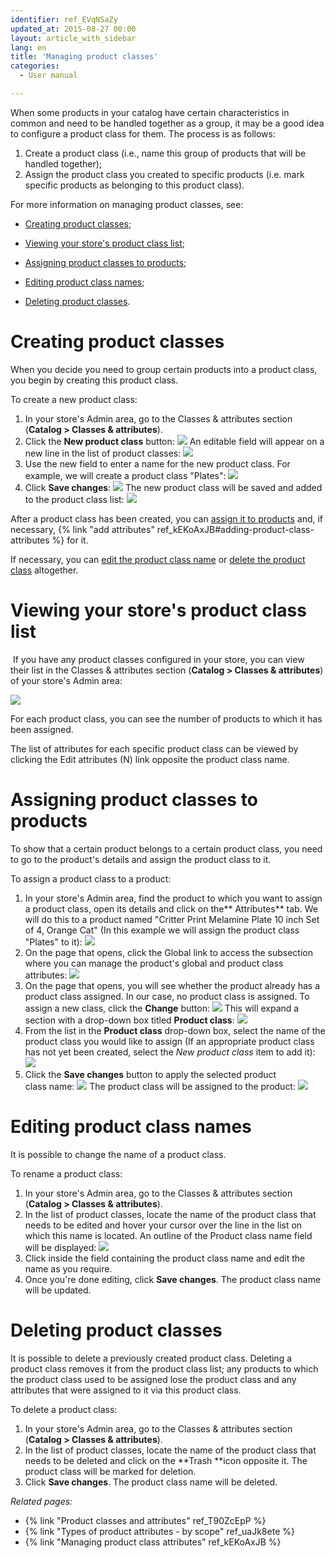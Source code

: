 ```yaml
---
identifier: ref_EVqNSaZy
updated_at: 2015-08-27 00:00
layout: article_with_sidebar
lang: en
title: 'Managing product classes'
categories:
  - User manual

---
```


When some products in your catalog have certain characteristics in common and need to be handled together as a group, it may be a good idea to configure a product class for them. The process is as follows:

1.  Create a product class (i.e., name this group of products that will be handled together);
2.  Assign the product class you created to specific products (i.e. mark specific products as belonging to this product class).

For more information on managing product classes, see:

*   [Creating product classes](#creating-product-classes);

*   [Viewing your store's product class list](#viewing-your-stores-product-class-list);

*   [Assigning product classes to products](#assigning-product-classes-to-products);

*   [Editing product class names](#editing-product-class-names);

*   [Deleting product classes](#deleting-product-classes).

# Creating product classes

When you decide you need to group certain products into a product class, you begin by creating this product class.

To create a new product class:

1.  In your store's Admin area, go to the Classes & attributes section (**Catalog > Classes & attributes**).
2.  Click the **New product class** button:
    ![]({{site.baseurl}}/attachments/7504877/8719235.png?effects=drop-shadow)
    An editable field will appear on a new line in the list of product classes:
    ![]({{site.baseurl}}/attachments/7504877/8719236.png?effects=drop-shadow)
3.  Use the new field to enter a name for the new product class. For example, we will create a product class "Plates":
    ![]({{site.baseurl}}/attachments/7504877/8719237.png?effects=drop-shadow)
4.  Click **Save changes**:
    ![]({{site.baseurl}}/attachments/7504877/8719238.png?effects=drop-shadow)
    The new product class will be saved and added to the product class list:
    ![]({{site.baseurl}}/attachments/7504877/8719239.png?effects=drop-shadow)

After a product class has been created, you can [assign it to products](#assigning-product-classes-to-products) and, if necessary, {% link "add attributes" ref_kEKoAxJB#adding-product-class-attributes %} for it.

If necessary, you can [edit the product class name](#editing-product-class-names) or [delete the product class](#deleting-product-classes) altogether.

# Viewing your store's product class list

 If you have any product classes configured in your store, you can view their list in the Classes & attributes section (**Catalog > Classes & attributes**) of your store's Admin area:

![]({{site.baseurl}}/attachments/7504877/8719240.png?effects=drop-shadow)

For each product class, you can see the number of products to which it has been assigned.

The list of attributes for each specific product class can be viewed by clicking the Edit attributes (N) link opposite the product class name.

# Assigning product classes to products

To show that a certain product belongs to a certain product class, you need to go to the product's details and assign the product class to it. 

To assign a product class to a product:

1.  In your store's Admin area, find the product to which you want to assign a product class, open its details and click on the** Attributes** tab. We will do this to a product named "Critter Print Melamine Plate 10 inch Set of 4, Orange Cat" (In this example we will assign the product class "Plates" to it):
    ![]({{site.baseurl}}/attachments/7504877/8719241.png?effects=drop-shadow)
2.  On the page that opens, click the Global link to access the subsection where you can manage the product's global and product class attributes:
    ![]({{site.baseurl}}/attachments/7504877/8719242.png?effects=drop-shadow)
3.  On the page that opens, you will see whether the product already has a product class assigned. In our case, no product class is assigned. To assign a new class, click the **Change** button:
    ![]({{site.baseurl}}/attachments/7504877/8719243.png?effects=drop-shadow)
    This will expand a section with a drop-down box titled **Product class**:
    ![]({{site.baseurl}}/attachments/7504877/8719244.png?effects=drop-shadow)
4.  From the list in the **Product class** drop-down box, select the name of the product class you would like to assign (If an appropriate product class has not yet been created, select the _New product class_ item to add it):
    ![]({{site.baseurl}}/attachments/7504877/8719245.png?effects=drop-shadow)
5.  Click the **Save changes** button to apply the selected product class name:
    ![]({{site.baseurl}}/attachments/7504877/8719247.png?effects=drop-shadow)
    The product class will be assigned to the product:
    ![]({{site.baseurl}}/attachments/7504877/8719248.png?effects=drop-shadow)

# Editing product class names

It is possible to change the name of a product class.

To rename a product class:

1.  In your store's Admin area, go to the Classes & attributes section (**Catalog > Classes & attributes**).
2.  In the list of product classes, locate the name of the product class that needs to be edited and hover your cursor over the line in the list on which this name is located. An outline of the Product class name field will be displayed:
    ![]({{site.baseurl}}/attachments/7504877/8719249.png?effects=drop-shadow)
3.  Click inside the field containing the product class name and edit the name as you require. 
4.  Once you're done editing, click **Save changes**.
    The product class name will be updated. 

# Deleting product classes

It is possible to delete a previously created product class. Deleting a product class removes it from the product class list; any products to which the product class used to be assigned lose the product class and any attributes that were assigned to it via this product class.

To delete a product class:

1.  In your store's Admin area, go to the Classes & attributes section (**Catalog > Classes & attributes**).
2.  In the list of product classes, locate the name of the product class that needs to be deleted and click on the **Trash **icon opposite it. The product class will be marked for deletion.
3.  Click **Save changes**.
    The product class name will be deleted.

_Related pages:_

*   {% link "Product classes and attributes" ref_T90ZcEpP %}
*   {% link "Types of product attributes - by scope" ref_uaJk8ete %}
*   {% link "Managing product class attributes" ref_kEKoAxJB %}
